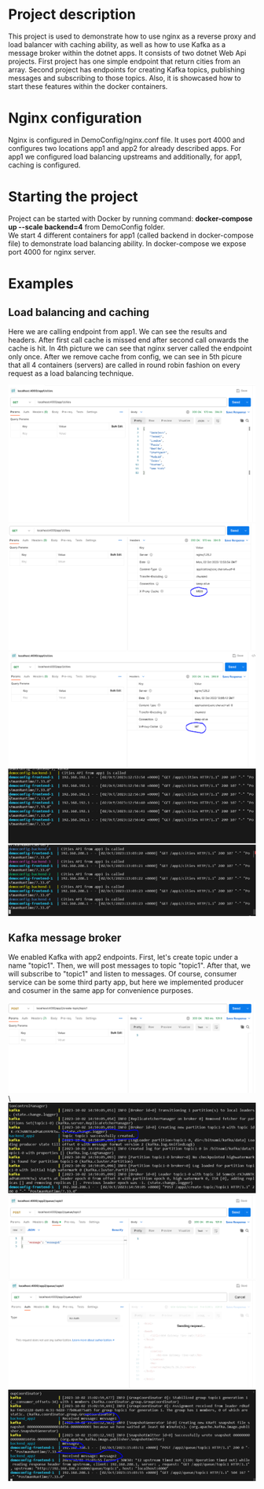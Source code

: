 # Project description

This project is used to demonstrate how to use nginx as a reverse proxy and load balancer with caching ability, as well as how to use Kafka as a message broker within the dotnet apps. It consists of two dotnet Web Api projects. First project has one simple endpoint that return cities from an array. Second project has endpoints for creating Kafka topics, publishing messages and subscribing to those topics. Also, it is showcased how to start these features within the docker containers.

# Nginx configuration

Nginx is configured in DemoConfig/nginx.conf file. It uses port 4000 and configures two locations app1 and app2 for already described apps. For app1 we configured load balancing upstreams and additionally, for app1, caching is configured. 

# Starting the project

Project can be started with Docker by running command: <strong>docker-compose up --scale backend=4</strong> from DemoConfig folder. \
We start 4 different containers for app1 (called backend in docker-compose file) to demonstrate load balancing ability. In docker-compose we expose port 4000 for nginx server.

# Examples
## Load balancing and caching

Here we are calling endpoint from app1. We can see the results and headers. After first call cache is missed end after second call onwards the cache is hit. In 4th picture we can see that nginx server called the endpoint only once. After we remove cache from config, we can see in 5th picure that all 4 containers (servers) are called in round robin fashion on every request as a load balancing technique.

![Alt text](Examples/image1.png) \
![Alt text](Examples/image2.png) \
![Alt text](Examples/image3.png) \
![Alt text](Examples/image4.png) \
![Alt text](Examples/image5.png)

## Kafka message broker

We enabled Kafka with app2 endpoints. First, let's create topic under a name "topic1". Then, we will post messages to topic "topic1". After that, we will subscribe to "topic1" and listen to messages. Of course, consumer service can be some third party app, but here we implemented producer and cosumer in the same app for convenience purposes.

![Alt text](Examples/image6.png) \ 
![Alt text](Examples/image7.png) \
![Alt text](Examples/image8.png) \
![Alt text](Examples/image9.png) \
![Alt text](Examples/image10.png)
 